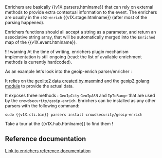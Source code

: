 Enrichers are basically {{v1X.parsers.htmlname}} that can rely on external methods to provide extra contextual information to the event. The enrichers are usually in the `s02-enrich` {{v1X.stage.htmlname}} (after most of the parsing happened).

Enrichers functions should all accept a string as a parameter, and return an associative string array, that will be automatically merged into the `Enriched` map of the {{v1X.event.htmlname}}.

!!! warning
    At the time of writing, enrichers plugin mechanism implementation is still ongoing (read: the list of available enrichment methods is currently hardcoded).


As an example let's look into the geoip-enrich parser/enricher :

It relies on [the geolite2 data created by maxmind](https://www.maxmind.com) and the [geoip2 golang module](https://github.com/oschwald/geoip2-golang) to provide the actual data.


It exposes three methods : `GeoIpCity` `GeoIpASN` and `IpToRange` that are used by the `crowdsecurity/geoip-enrich`.
Enrichers can be installed as any other parsers with the following command:

```
sudo {{v1X.cli.bin}} parsers install crowdsecurity/geoip-enrich
```

Take a tour at the {{v1X.hub.htmlname}} to find them !

## Reference documentation

[Link to enrichers reference documentation](/Crowdsec/v1/references/enrichers/)

